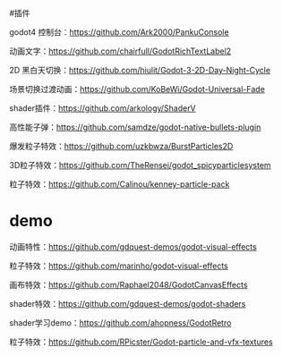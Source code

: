 #插件

godot4 控制台：https://github.com/Ark2000/PankuConsole

动画文字：https://github.com/chairfull/GodotRichTextLabel2

2D 黑白天切换：https://github.com/hiulit/Godot-3-2D-Day-Night-Cycle

场景切换过渡动画：https://github.com/KoBeWi/Godot-Universal-Fade

shader插件：https://github.com/arkology/ShaderV

高性能子弹：https://github.com/samdze/godot-native-bullets-plugin

爆发粒子特效：https://github.com/uzkbwza/BurstParticles2D

3D粒子特效：https://github.com/TheRensei/godot_spicyparticlesystem

粒子特效：https://github.com/Calinou/kenney-particle-pack

# demo

动画特性：https://github.com/gdquest-demos/godot-visual-effects

粒子特效：https://github.com/marinho/godot-visual-effects

画布特效：https://github.com/Raphael2048/GodotCanvasEffects

shader特效：https://github.com/gdquest-demos/godot-shaders

shader学习demo：https://github.com/ahopness/GodotRetro

粒子特效：https://github.com/RPicster/Godot-particle-and-vfx-textures

